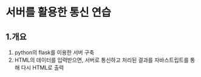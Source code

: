 # 서버를 활용한 통신 연습

## 1.개요
1. python의 flask를 이용한 서버 구축
2. HTML의 데이터를 입력받으면, 서버로 통신하고 처리된 결과를 자바스트립트를 통해 다시 HTML로 출력


